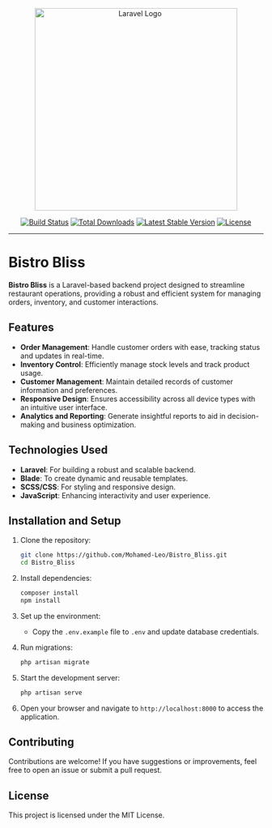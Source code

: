 <p align="center"><a href="https://laravel.com" target="_blank"><img src="https://raw.githubusercontent.com/laravel/art/master/logo-lockup/5%20SVG/2%20CMYK/1%20Full%20Color/laravel-logolockup-cmyk-red.svg" width="400" alt="Laravel Logo"></a></p>

<p align="center">
<a href="https://github.com/laravel/framework/actions"><img src="https://github.com/laravel/framework/workflows/tests/badge.svg" alt="Build Status"></a>
<a href="https://packagist.org/packages/laravel/framework"><img src="https://img.shields.io/packagist/dt/laravel/framework" alt="Total Downloads"></a>
<a href="https://packagist.org/packages/laravel/framework"><img src="https://img.shields.io/packagist/v/laravel/framework" alt="Latest Stable Version"></a>
<a href="https://packagist.org/packages/laravel/framework"><img src="https://img.shields.io/packagist/l/laravel/framework" alt="License"></a>
</p>

---

# Bistro Bliss

**Bistro Bliss** is a Laravel-based backend project designed to streamline restaurant operations, providing a robust and efficient system for managing orders, inventory, and customer interactions.

## Features

- **Order Management**: Handle customer orders with ease, tracking status and updates in real-time.
- **Inventory Control**: Efficiently manage stock levels and track product usage.
- **Customer Management**: Maintain detailed records of customer information and preferences.
- **Responsive Design**: Ensures accessibility across all device types with an intuitive user interface.
- **Analytics and Reporting**: Generate insightful reports to aid in decision-making and business optimization.

## Technologies Used

- **Laravel**: For building a robust and scalable backend.
- **Blade**: To create dynamic and reusable templates.
- **SCSS/CSS**: For styling and responsive design.
- **JavaScript**: Enhancing interactivity and user experience.

## Installation and Setup

1. Clone the repository:
   ```bash
   git clone https://github.com/Mohamed-Leo/Bistro_Bliss.git
   cd Bistro_Bliss
   ```

2. Install dependencies:
   ```bash
   composer install
   npm install
   ```

3. Set up the environment:
   - Copy the `.env.example` file to `.env` and update database credentials.

4. Run migrations:
   ```bash
   php artisan migrate
   ```

5. Start the development server:
   ```bash
   php artisan serve
   ```

6. Open your browser and navigate to `http://localhost:8000` to access the application.

## Contributing

Contributions are welcome! If you have suggestions or improvements, feel free to open an issue or submit a pull request.

## License

This project is licensed under the MIT License.
